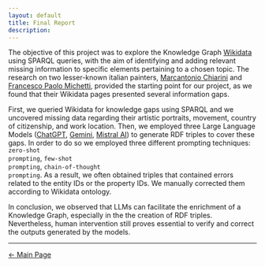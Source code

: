 ```yaml
---
layout: default
title: Final Report
description:
---
```


The objective of this project was to explore the Knowledge Graph <a href="https://www.wikidata.org/wiki/Wikidata:Main_Page" target="_blank">Wikidata</a> using SPARQL queries, with the aim of identifying and adding relevant missing information to specific elements pertaining to a chosen topic. The research on two lesser-known italian painters, <a href="https://www.treccani.it/enciclopedia/marc-antonio-chiarini_%28Dizionario-Biografico%29/" target="_blank">Marcantonio Chiarini</a> and <a href="https://www.treccani.it/enciclopedia/francesco-paolo-michetti_%28Dizionario-Biografico%29/" target="_blank">Francesco Paolo Michetti</a>, provided the starting point for our project, as we found that their Wikidata pages presented several information gaps. 

First, we queried Wikidata for knowledge gaps using SPARQL and we uncovered missing data regarding their artistic portraits, movement, country of citizenship, and work location. Then, we employed three Large Language Models (<a href="https://chatgpt.com/" target="_blank">ChatGPT</a>, <a href="https://gemini.google.com/" target="_blank">Gemini</a>, <a href="https://chat.mistral.ai/chat" target="_blank">Mistral AI</a>) to generate RDF triples to cover these gaps. In order to do so we employed three different prompting techniques: <code class="language-plaintext highlighter-rouge">zero-shot prompting</code>, <code class="language-plaintext highlighter-rouge">few-shot prompting</code>, <code class="language-plaintext highlighter-rouge">chain-of-thought prompting</code>. As a result, we often obtained triples that contained errors related to the entity IDs or the property IDs. We manually corrected them according to Wikidata ontology. 

In conclusion, we observed that LLMs can facilitate the enrichment of a Knowledge Graph, especially in the the creation of RDF triples. Nevertheless, human intervention still proves essential to verify and correct the outputs generated by the models.

***

[← Main Page](./)
